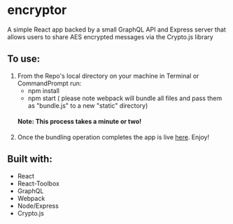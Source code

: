 # encryptor

A simple React app backed by a small GraphQL API and Express server that allows users to share AES encrypted messages via the Crypto.js library

## To use:
1. From the Repo's local directory on your machine in Terminal or CommandPrompt run:
    + npm install  
    + npm start  ( please note webpack will bundle all files and pass them as "bundle.js" to a new "static" directory)
    #### Note: This process takes a minute or two!
2. Once the bundling operation completes the app is live [here](http://localhost:4000/). Enjoy!

## Built with:
+ React
+ React-Toolbox
+ GraphQL
+ Webpack
+ Node/Express
+ Crypto.js
